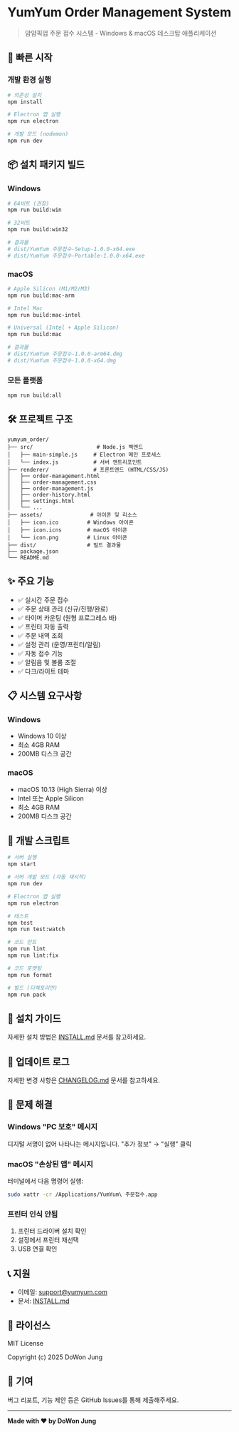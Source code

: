 # YumYum Order Management System

> 얌얌픽업 주문 접수 시스템 - Windows & macOS 데스크탑 애플리케이션

## 🚀 빠른 시작

### 개발 환경 실행
```bash
# 의존성 설치
npm install

# Electron 앱 실행
npm run electron

# 개발 모드 (nodemon)
npm run dev
```

## 📦 설치 패키지 빌드

### Windows
```bash
# 64비트 (권장)
npm run build:win

# 32비트
npm run build:win32

# 결과물
# dist/YumYum 주문접수-Setup-1.0.0-x64.exe
# dist/YumYum 주문접수-Portable-1.0.0-x64.exe
```

### macOS
```bash
# Apple Silicon (M1/M2/M3)
npm run build:mac-arm

# Intel Mac
npm run build:mac-intel

# Universal (Intel + Apple Silicon)
npm run build:mac

# 결과물
# dist/YumYum 주문접수-1.0.0-arm64.dmg
# dist/YumYum 주문접수-1.0.0-x64.dmg
```

### 모든 플랫폼
```bash
npm run build:all
```

## 🛠️ 프로젝트 구조

```
yumyum_order/
├── src/                    # Node.js 백엔드
│   ├── main-simple.js     # Electron 메인 프로세스
│   └── index.js           # 서버 엔트리포인트
├── renderer/              # 프론트엔드 (HTML/CSS/JS)
│   ├── order-management.html
│   ├── order-management.css
│   ├── order-management.js
│   ├── order-history.html
│   ├── settings.html
│   └── ...
├── assets/               # 아이콘 및 리소스
│   ├── icon.ico         # Windows 아이콘
│   ├── icon.icns        # macOS 아이콘
│   └── icon.png         # Linux 아이콘
├── dist/                # 빌드 결과물
├── package.json
└── README.md
```

## ✨ 주요 기능

- ✅ 실시간 주문 접수
- ✅ 주문 상태 관리 (신규/진행/완료)
- ✅ 타이머 카운팅 (원형 프로그레스 바)
- ✅ 프린터 자동 출력
- ✅ 주문 내역 조회
- ✅ 설정 관리 (운영/프린터/알림)
- ✅ 자동 접수 기능
- ✅ 알림음 및 볼륨 조절
- ✅ 다크/라이트 테마

## 📋 시스템 요구사항

### Windows
- Windows 10 이상
- 최소 4GB RAM
- 200MB 디스크 공간

### macOS
- macOS 10.13 (High Sierra) 이상
- Intel 또는 Apple Silicon
- 최소 4GB RAM
- 200MB 디스크 공간

## 🔧 개발 스크립트

```bash
# 서버 실행
npm start

# 서버 개발 모드 (자동 재시작)
npm run dev

# Electron 앱 실행
npm run electron

# 테스트
npm test
npm run test:watch

# 코드 린트
npm run lint
npm run lint:fix

# 코드 포맷팅
npm run format

# 빌드 (디렉토리만)
npm run pack
```

## 📝 설치 가이드

자세한 설치 방법은 [INSTALL.md](./INSTALL.md) 문서를 참고하세요.

## 🔄 업데이트 로그

자세한 변경 사항은 [CHANGELOG.md](./CHANGELOG.md) 문서를 참고하세요.

## 🐛 문제 해결

### Windows "PC 보호" 메시지
디지털 서명이 없어 나타나는 메시지입니다.
"추가 정보" → "실행" 클릭

### macOS "손상된 앱" 메시지
터미널에서 다음 명령어 실행:
```bash
sudo xattr -cr /Applications/YumYum\ 주문접수.app
```

### 프린터 인식 안됨
1. 프린터 드라이버 설치 확인
2. 설정에서 프린터 재선택
3. USB 연결 확인

## 📞 지원

- 이메일: support@yumyum.com
- 문서: [INSTALL.md](./INSTALL.md)

## 📄 라이선스

MIT License

Copyright (c) 2025 DoWon Jung

## 🙏 기여

버그 리포트, 기능 제안 등은 GitHub Issues를 통해 제출해주세요.

---

**Made with ❤️ by DoWon Jung**
